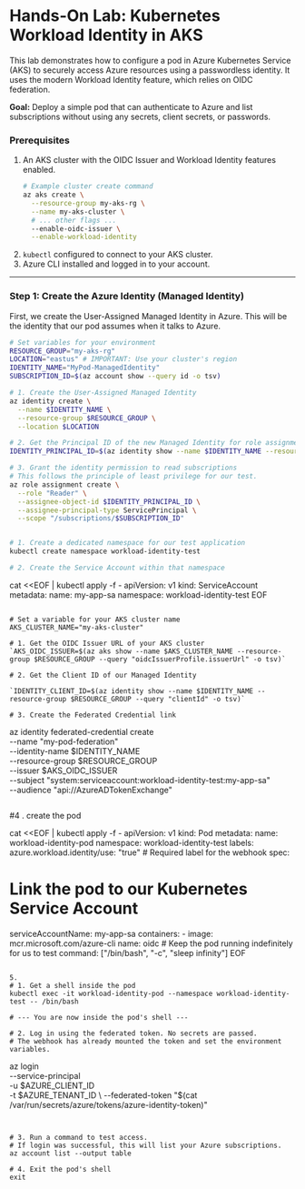 # Hands-On Lab: Kubernetes Workload Identity in AKS

This lab demonstrates how to configure a pod in Azure Kubernetes Service (AKS) to securely access Azure resources using a passwordless identity. It uses the modern Workload Identity feature, which relies on OIDC federation.

**Goal:** Deploy a simple pod that can authenticate to Azure and list subscriptions without using any secrets, client secrets, or passwords.

### Prerequisites

1.  An AKS cluster with the OIDC Issuer and Workload Identity features enabled.
    ```bash
    # Example cluster create command
    az aks create \
      --resource-group my-aks-rg \
      --name my-aks-cluster \
      # ... other flags ...
      --enable-oidc-issuer \
      --enable-workload-identity
    ```
2.  `kubectl` configured to connect to your AKS cluster.
3.  Azure CLI installed and logged in to your account.

---

### Step 1: Create the Azure Identity (Managed Identity)

First, we create the User-Assigned Managed Identity in Azure. This will be the identity that our pod assumes when it talks to Azure.

```bash
# Set variables for your environment
RESOURCE_GROUP="my-aks-rg"
LOCATION="eastus" # IMPORTANT: Use your cluster's region
IDENTITY_NAME="MyPod-ManagedIdentity"
SUBSCRIPTION_ID=$(az account show --query id -o tsv)

# 1. Create the User-Assigned Managed Identity
az identity create \
  --name $IDENTITY_NAME \
  --resource-group $RESOURCE_GROUP \
  --location $LOCATION

# 2. Get the Principal ID of the new Managed Identity for role assignment
IDENTITY_PRINCIPAL_ID=$(az identity show --name $IDENTITY_NAME --resource-group $RESOURCE_GROUP --query "principalId" -o tsv)

# 3. Grant the identity permission to read subscriptions
# This follows the principle of least privilege for our test.
az role assignment create \
  --role "Reader" \
  --assignee-object-id $IDENTITY_PRINCIPAL_ID \
  --assignee-principal-type ServicePrincipal \
  --scope "/subscriptions/$SUBSCRIPTION_ID"


# 1. Create a dedicated namespace for our test application
kubectl create namespace workload-identity-test

# 2. Create the Service Account within that namespace

```
cat <<EOF | kubectl apply -f -
apiVersion: v1
kind: ServiceAccount
metadata:
  name: my-app-sa
  namespace: workload-identity-test
EOF

```

# Set a variable for your AKS cluster name
AKS_CLUSTER_NAME="my-aks-cluster"

# 1. Get the OIDC Issuer URL of your AKS cluster
`AKS_OIDC_ISSUER=$(az aks show --name $AKS_CLUSTER_NAME --resource-group $RESOURCE_GROUP --query "oidcIssuerProfile.issuerUrl" -o tsv)`

# 2. Get the Client ID of our Managed Identity

`IDENTITY_CLIENT_ID=$(az identity show --name $IDENTITY_NAME --resource-group $RESOURCE_GROUP --query "clientId" -o tsv)`

# 3. Create the Federated Credential link
```
az identity federated-credential create \
  --name "my-pod-federation" \
  --identity-name $IDENTITY_NAME \
  --resource-group $RESOURCE_GROUP \
  --issuer $AKS_OIDC_ISSUER \
  --subject "system:serviceaccount:workload-identity-test:my-app-sa" \
  --audience "api://AzureADTokenExchange"

```
```
#4 . create the pod


cat <<EOF | kubectl apply -f -
apiVersion: v1
kind: Pod
metadata:
  name: workload-identity-pod
  namespace: workload-identity-test
  labels:
    azure.workload.identity/use: "true" # Required label for the webhook
spec:
  # Link the pod to our Kubernetes Service Account
  serviceAccountName: my-app-sa
  containers:
    - image: mcr.microsoft.com/azure-cli
      name: oidc
      # Keep the pod running indefinitely for us to test
      command: ["/bin/bash", "-c", "sleep infinity"]
EOF

```

5.
# 1. Get a shell inside the pod
kubectl exec -it workload-identity-pod --namespace workload-identity-test -- /bin/bash

# --- You are now inside the pod's shell ---

# 2. Log in using the federated token. No secrets are passed.
# The webhook has already mounted the token and set the environment variables.
```
az login \
  --service-principal \
  -u $AZURE_CLIENT_ID \
  -t $AZURE_TENANT_ID \
  --federated-token "$(cat /var/run/secrets/azure/tokens/azure-identity-token)"

```


# 3. Run a command to test access.
# If login was successful, this will list your Azure subscriptions.
az account list --output table

# 4. Exit the pod's shell
exit

